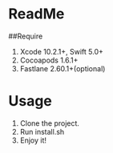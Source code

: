 # ReadMe

##Require

1. Xcode 10.2.1+, Swift 5.0+
2. Cocoapods 1.6.1+
3. Fastlane 2.60.1+(optional)


# Usage

1. Clone the project.
2. Run install.sh
3. Enjoy it!